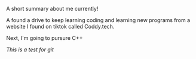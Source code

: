 A short summary about me currently!

A found a drive to keep learning coding and learning new programs from a website I found on tiktok called Coddy.tech.

Next, I'm going to pursure C++

*This is a test for git*